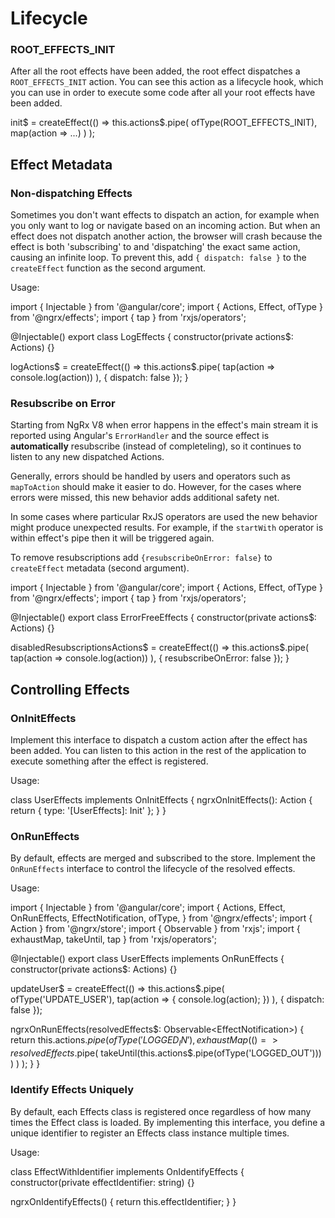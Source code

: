 # Lifecycle

### ROOT_EFFECTS_INIT

After all the root effects have been added, the root effect dispatches a `ROOT_EFFECTS_INIT` action.
You can see this action as a lifecycle hook, which you can use in order to execute some code after all your root effects have been added.

<code-example header="init.effects.ts">
init$ = createEffect(() => 
  this.actions$.pipe(
    ofType(ROOT_EFFECTS_INIT),
    map(action => ...)
  )
);
</code-example>

## Effect Metadata

### Non-dispatching Effects

Sometimes you don't want effects to dispatch an action, for example when you only want to log or navigate based on an incoming action. But when an effect does not dispatch another action, the browser will crash because the effect is both 'subscribing' to and 'dispatching' the exact same action, causing an infinite loop. To prevent this, add `{ dispatch: false }` to the `createEffect` function as the second argument.

Usage:

<code-example header="log.effects.ts">
import { Injectable } from '@angular/core';
import { Actions, Effect, ofType } from '@ngrx/effects';
import { tap } from 'rxjs/operators';

@Injectable()
export class LogEffects {
  constructor(private actions$: Actions) {}
  
  logActions$ = createEffect(() =>
    this.actions$.pipe(
      tap(action => console.log(action))
    ), { dispatch: false });
}
</code-example>

### Resubscribe on Error

Starting from NgRx V8 when error happens in the effect's main stream it is
reported using Angular's `ErrorHandler` and the source effect is 
**automatically** resubscribe (instead of completeling), so it continues to 
listen to any new dispatched Actions.

Generally, errors should be handled by users and operators such as `mapToAction`
should make it easier to do. However, for the cases where errors were missed, 
this new behavior adds additional safety net.

In some cases where particular RxJS operators are used the new behavior might
produce unexpected results. For example, if the `startWith` operator is within 
effect's pipe then it will be triggered again.

To remove resubscriptions add `{resubscribeOnError: false}` to `createEffect` 
metadata (second argument).

<code-example header="disable-resubscribe.effects.ts">
import { Injectable } from '@angular/core';
import { Actions, Effect, ofType } from '@ngrx/effects';
import { tap } from 'rxjs/operators';

@Injectable()
export class ErrorFreeEffects {
  constructor(private actions$: Actions) {}
  
  disabledResubscriptionsActions$ = createEffect(() =>
    this.actions$.pipe(
      tap(action => console.log(action))
    ), { resubscribeOnError: false });
}
</code-example>

## Controlling Effects

### OnInitEffects

Implement this interface to dispatch a custom action after the effect has been added.
You can listen to this action in the rest of the application to execute something after the effect is registered.

Usage:

<code-example header="user.effects.ts">
class UserEffects implements OnInitEffects {
  ngrxOnInitEffects(): Action {
    return { type: '[UserEffects]: Init' };
  }
}
</code-example>

### OnRunEffects

By default, effects are merged and subscribed to the store. Implement the `OnRunEffects` interface to control the lifecycle of the resolved effects.

Usage:

<code-example header="user.effects.ts">
import { Injectable } from '@angular/core';
import {
  Actions,
  Effect,
  OnRunEffects,
  EffectNotification,
  ofType,
} from '@ngrx/effects';
import { Action } from '@ngrx/store';
import { Observable } from 'rxjs';
import { exhaustMap, takeUntil, tap } from 'rxjs/operators';

@Injectable()
export class UserEffects implements OnRunEffects {
  constructor(private actions$: Actions) {}

  updateUser$ = createEffect(() =>
    this.actions$.pipe(
      ofType('UPDATE_USER'),
      tap(action => {
        console.log(action);
      })
    ),
  { dispatch: false });

  ngrxOnRunEffects(resolvedEffects$: Observable&lt;EffectNotification&gt;) {
    return this.actions$.pipe(
      ofType('LOGGED_IN'),
      exhaustMap(() =>
        resolvedEffects$.pipe(
          takeUntil(this.actions$.pipe(ofType('LOGGED_OUT')))
        )
      )
    );
  }
}
</code-example>

### Identify Effects Uniquely

By default, each Effects class is registered once regardless of how many times the Effect class is loaded.
By implementing this interface, you define a unique identifier to register an Effects class instance multiple times.

Usage:

<code-example header="user.effects.ts">
class EffectWithIdentifier implements OnIdentifyEffects {
  constructor(private effectIdentifier: string) {}

  ngrxOnIdentifyEffects() {
    return this.effectIdentifier;
  }
}
</code-example>

